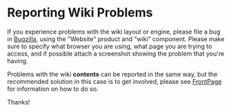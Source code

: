 # Reporting Wiki Problems

If you experience problems with the wiki layout or engine, please file a
bug in [Bugzilla](http://bugs.squid-cache.org/), using the "Website"
product and "wiki" component. Please make sure to specify what browser
you are using, what page you are trying to access, and if possible
attach a screenshot showing the problem that you're having.

Problems with the wiki **contents** can be reported in the same way, but
the recommended solution in this case is to get involved, please see
[FrontPage](/FrontPage#)
for information on how to do so.

Thanks\!
